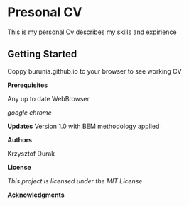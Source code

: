 Presonal CV
===

This is my personal Cv describes my skills and expirience 

Getting Started
---

Coppy burunia.github.io to your browser to see working CV

**Prerequisites**

Any up to date WebBrowser  

*google chrome*

**Updates**
Version 1.0 with BEM methodology applied

**Authors**

Krzysztof Durak

**License**

*This project is licensed under the MIT License* 

**Acknowledgments**

